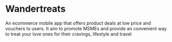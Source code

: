 # Wandertreats
An ecommerce mobile app that offers product deals at low price and vouchers to users. It aim to promote MSMEs and provide an convenient way to treat your love ones for their cravings, lifestyle and travel
